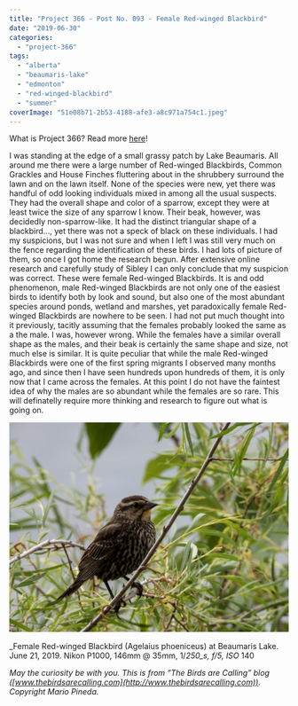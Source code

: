 ```yaml
---
title: "Project 366 - Post No. 093 - Female Red-winged Blackbird"
date: "2019-06-30"
categories: 
  - "project-366"
tags: 
  - "alberta"
  - "beaumaris-lake"
  - "edmonton"
  - "red-winged-blackbird"
  - "summer"
coverImage: "51e08b71-2b53-4188-afe3-a8c971a754c1.jpeg"
---
```


What is Project 366? Read more [here](https://thebirdsarecalling.com/2019/03/29/project-366/)!

I was standing at the edge of a small grassy patch by Lake Beaumaris. All around me there were a large number of Red-winged Blackbirds, Common Grackles and House Finches fluttering about in the shrubbery surround the lawn and on the lawn itself. None of the species were new, yet there was handful of odd looking individuals mixed in among all the usual suspects. They had the overall shape and color of a sparrow, except they were at least twice the size of any sparrow I know. Their beak, however, was decidedly non-sparrow-like. It had the distinct triangular shape of a blackbird..., yet there was not a speck of black on these individuals. I had my suspicions, but I was not sure and when I left I was still very much on the fence regarding the identification of these birds. I had lots of picture of them, so once I got home the research begun. After extensive online research and carefully study of Sibley I can only conclude that my suspicion was correct. These were female Red-winged Blackbirds. It is and odd phenomenon, male Red-winged Blackbirds are not only one of the easiest birds to identify both by look and sound, but also one of the most abundant species around ponds, wetland and marshes, yet paradoxically female Red-winged Blackbirds are nowhere to be seen. I had not put much thought into it previously, tacitly assuming that the females probably looked the same as a the male. I was, however wrong. While the females have a similar overall shape as the males, and their beak is certainly the same shape and size, not much else is similar. It is quite peculiar that while the male Red-winged Blackbirds were one of the first spring migrants I observed many months ago, and since then I have seen hundreds upon hundreds of them, it is only now that I came across the females. At this point I do not have the faintest idea of why the males are so abundant while the females are so rare. This will definatelly require more thinking and research to figure out what is going on.

![](images/51e08b71-2b53-4188-afe3-a8c971a754c1.jpeg)

_Female Red-winged Blackbird (Agelaius phoeniceus) at Beaumaris Lake. June 21, 2019. Nikon P1000, 146mm @ 35mm, 1/_250_s, f/5, ISO_ 140

_May the curiosity be with you. This is from “The Birds are Calling” blog ([www.thebirdsarecalling.com](http://www.thebirdsarecalling.com)). Copyright Mario Pineda._
